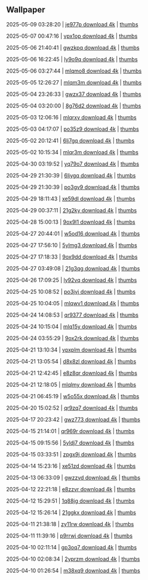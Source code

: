 ## Wallpaper
2025-05-09 03:28:20 | [je977p download 4k](https://wallhaven.cc/w/je977p) | [thumbs](https://th.wallhaven.cc/small/je/je977p.jpg)

2025-05-07 00:47:16 | [vpx1op download 4k](https://wallhaven.cc/w/vpx1op) | [thumbs](https://th.wallhaven.cc/small/vp/vpx1op.jpg)

2025-05-06 21:40:41 | [gwzkpq download 4k](https://wallhaven.cc/w/gwzkpq) | [thumbs](https://th.wallhaven.cc/small/gw/gwzkpq.jpg)

2025-05-06 16:22:45 | [ly9o9q download 4k](https://wallhaven.cc/w/ly9o9q) | [thumbs](https://th.wallhaven.cc/small/ly/ly9o9q.jpg)

2025-05-06 03:27:44 | [mlqmo8 download 4k](https://wallhaven.cc/w/mlqmo8) | [thumbs](https://th.wallhaven.cc/small/ml/mlqmo8.jpg)

2025-05-05 12:26:27 | [mlqm3m download 4k](https://wallhaven.cc/w/mlqm3m) | [thumbs](https://th.wallhaven.cc/small/ml/mlqm3m.jpg)

2025-05-04 23:26:33 | [gwzx37 download 4k](https://wallhaven.cc/w/gwzx37) | [thumbs](https://th.wallhaven.cc/small/gw/gwzx37.jpg)

2025-05-04 03:20:00 | [8g76d2 download 4k](https://wallhaven.cc/w/8g76d2) | [thumbs](https://th.wallhaven.cc/small/8g/8g76d2.jpg)

2025-05-03 12:06:16 | [mlqrxy download 4k](https://wallhaven.cc/w/mlqrxy) | [thumbs](https://th.wallhaven.cc/small/ml/mlqrxy.jpg)

2025-05-03 04:17:07 | [po35z9 download 4k](https://wallhaven.cc/w/po35z9) | [thumbs](https://th.wallhaven.cc/small/po/po35z9.jpg)

2025-05-02 20:12:41 | [6lj7gq download 4k](https://wallhaven.cc/w/6lj7gq) | [thumbs](https://th.wallhaven.cc/small/6l/6lj7gq.jpg)

2025-05-02 10:15:34 | [mlqr3m download 4k](https://wallhaven.cc/w/mlqr3m) | [thumbs](https://th.wallhaven.cc/small/ml/mlqr3m.jpg)

2025-04-30 03:19:52 | [yq79o7 download 4k](https://wallhaven.cc/w/yq79o7) | [thumbs](https://th.wallhaven.cc/small/yq/yq79o7.jpg)

2025-04-29 21:30:39 | [6ljygq download 4k](https://wallhaven.cc/w/6ljygq) | [thumbs](https://th.wallhaven.cc/small/6l/6ljygq.jpg)

2025-04-29 21:30:39 | [po3gv9 download 4k](https://wallhaven.cc/w/po3gv9) | [thumbs](https://th.wallhaven.cc/small/po/po3gv9.jpg)

2025-04-29 18:11:43 | [xe59dl download 4k](https://wallhaven.cc/w/xe59dl) | [thumbs](https://th.wallhaven.cc/small/xe/xe59dl.jpg)

2025-04-29 00:37:11 | [21g2ky download 4k](https://wallhaven.cc/w/21g2ky) | [thumbs](https://th.wallhaven.cc/small/21/21g2ky.jpg)

2025-04-28 15:00:13 | [9ox9l1 download 4k](https://wallhaven.cc/w/9ox9l1) | [thumbs](https://th.wallhaven.cc/small/9o/9ox9l1.jpg)

2025-04-27 20:44:01 | [w5od16 download 4k](https://wallhaven.cc/w/w5od16) | [thumbs](https://th.wallhaven.cc/small/w5/w5od16.jpg)

2025-04-27 17:56:10 | [5ylmg3 download 4k](https://wallhaven.cc/w/5ylmg3) | [thumbs](https://th.wallhaven.cc/small/5y/5ylmg3.jpg)

2025-04-27 17:18:33 | [9ox9dd download 4k](https://wallhaven.cc/w/9ox9dd) | [thumbs](https://th.wallhaven.cc/small/9o/9ox9dd.jpg)

2025-04-27 03:49:08 | [21g3qg download 4k](https://wallhaven.cc/w/21g3qg) | [thumbs](https://th.wallhaven.cc/small/21/21g3qg.jpg)

2025-04-26 17:09:25 | [ly92vq download 4k](https://wallhaven.cc/w/ly92vq) | [thumbs](https://th.wallhaven.cc/small/ly/ly92vq.jpg)

2025-04-25 10:08:52 | [po3jvj download 4k](https://wallhaven.cc/w/po3jvj) | [thumbs](https://th.wallhaven.cc/small/po/po3jvj.jpg)

2025-04-25 10:04:05 | [mlqwv1 download 4k](https://wallhaven.cc/w/mlqwv1) | [thumbs](https://th.wallhaven.cc/small/ml/mlqwv1.jpg)

2025-04-24 14:08:53 | [qr9377 download 4k](https://wallhaven.cc/w/qr9377) | [thumbs](https://th.wallhaven.cc/small/qr/qr9377.jpg)

2025-04-24 10:15:04 | [mlq15y download 4k](https://wallhaven.cc/w/mlq15y) | [thumbs](https://th.wallhaven.cc/small/ml/mlq15y.jpg)

2025-04-24 03:55:29 | [9ox2rk download 4k](https://wallhaven.cc/w/9ox2rk) | [thumbs](https://th.wallhaven.cc/small/9o/9ox2rk.jpg)

2025-04-21 13:10:34 | [vpxplm download 4k](https://wallhaven.cc/w/vpxplm) | [thumbs](https://th.wallhaven.cc/small/vp/vpxplm.jpg)

2025-04-21 13:05:54 | [d8x8zl download 4k](https://wallhaven.cc/w/d8x8zl) | [thumbs](https://th.wallhaven.cc/small/d8/d8x8zl.jpg)

2025-04-21 12:42:45 | [e8z8qr download 4k](https://wallhaven.cc/w/e8z8qr) | [thumbs](https://th.wallhaven.cc/small/e8/e8z8qr.jpg)

2025-04-21 12:18:05 | [mlqlmy download 4k](https://wallhaven.cc/w/mlqlmy) | [thumbs](https://th.wallhaven.cc/small/ml/mlqlmy.jpg)

2025-04-21 06:45:19 | [w5o55x download 4k](https://wallhaven.cc/w/w5o55x) | [thumbs](https://th.wallhaven.cc/small/w5/w5o55x.jpg)

2025-04-20 15:02:52 | [qr9zq7 download 4k](https://wallhaven.cc/w/qr9zq7) | [thumbs](https://th.wallhaven.cc/small/qr/qr9zq7.jpg)

2025-04-17 20:23:42 | [gwz773 download 4k](https://wallhaven.cc/w/gwz773) | [thumbs](https://th.wallhaven.cc/small/gw/gwz773.jpg)

2025-04-15 21:14:01 | [qr969r download 4k](https://wallhaven.cc/w/qr969r) | [thumbs](https://th.wallhaven.cc/small/qr/qr969r.jpg)

2025-04-15 09:15:56 | [5yldj7 download 4k](https://wallhaven.cc/w/5yldj7) | [thumbs](https://th.wallhaven.cc/small/5y/5yldj7.jpg)

2025-04-15 03:33:51 | [zpgx9j download 4k](https://wallhaven.cc/w/zpgx9j) | [thumbs](https://th.wallhaven.cc/small/zp/zpgx9j.jpg)

2025-04-14 15:23:16 | [xe51zd download 4k](https://wallhaven.cc/w/xe51zd) | [thumbs](https://th.wallhaven.cc/small/xe/xe51zd.jpg)

2025-04-13 06:33:09 | [gwzzvd download 4k](https://wallhaven.cc/w/gwzzvd) | [thumbs](https://th.wallhaven.cc/small/gw/gwzzvd.jpg)

2025-04-12 22:21:18 | [e8zzvr download 4k](https://wallhaven.cc/w/e8zzvr) | [thumbs](https://th.wallhaven.cc/small/e8/e8zzvr.jpg)

2025-04-12 15:29:51 | [1q88jg download 4k](https://wallhaven.cc/w/1q88jg) | [thumbs](https://th.wallhaven.cc/small/1q/1q88jg.jpg)

2025-04-12 15:26:14 | [21ggkx download 4k](https://wallhaven.cc/w/21ggkx) | [thumbs](https://th.wallhaven.cc/small/21/21ggkx.jpg)

2025-04-11 21:38:18 | [zy11rw download 4k](https://wallhaven.cc/w/zy11rw) | [thumbs](https://th.wallhaven.cc/small/zy/zy11rw.jpg)

2025-04-11 11:39:16 | [p9rrwj download 4k](https://wallhaven.cc/w/p9rrwj) | [thumbs](https://th.wallhaven.cc/small/p9/p9rrwj.jpg)

2025-04-10 02:11:14 | [gp3oq7 download 4k](https://wallhaven.cc/w/gp3oq7) | [thumbs](https://th.wallhaven.cc/small/gp/gp3oq7.jpg)

2025-04-10 02:08:34 | [2yprzm download 4k](https://wallhaven.cc/w/2yprzm) | [thumbs](https://th.wallhaven.cc/small/2y/2yprzm.jpg)

2025-04-10 01:26:54 | [m38xq9 download 4k](https://wallhaven.cc/w/m38xq9) | [thumbs](https://th.wallhaven.cc/small/m3/m38xq9.jpg)

